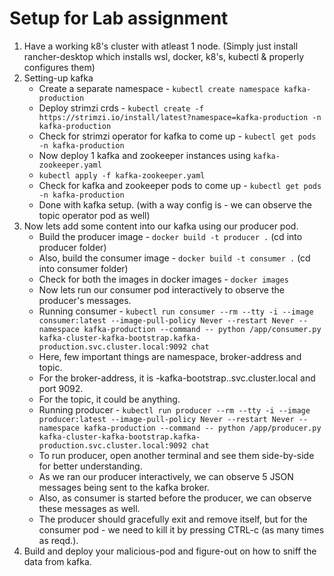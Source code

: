 # Setup for Lab assignment
1. Have a working k8's cluster with atleast 1 node.
   (Simply just install rancher-desktop which installs wsl, docker, k8's, kubectl & properly configures them)
2. Setting-up kafka
    * Create a separate namespace - `kubectl create namespace kafka-production`
    * Deploy strimzi crds - `kubectl create -f https://strimzi.io/install/latest?namespace=kafka-production -n kafka-production`
    * Check for strimzi operator for kafka to come up - `kubectl get pods -n kafka-production`
    * Now deploy 1 kafka and zookeeper instances using `kafka-zookeeper.yaml`
    * `kubectl apply -f kafka-zookeeper.yaml`
    * Check for kafka and zookeeper pods to come up - `kubectl get pods -n kafka-production`
    * Done with kafka setup. (with a way config is - we can observe the topic operator pod as well)
3. Now lets add some content into our kafka using our producer pod.
    * Build the producer image - `docker build -t producer .` (cd into producer folder)
    * Also, build the consumer image - `docker build -t consumer .` (cd into consumer folder)
    * Check for both the images in docker images - `docker images`
    * Now lets run our consumer pod interactively to observe the producer's messages.
    * Running consumer - `kubectl run consumer --rm --tty -i --image consumer:latest --image-pull-policy Never --restart Never --namespace kafka-production --command -- python /app/consumer.py kafka-cluster-kafka-bootstrap.kafka-production.svc.cluster.local:9092 chat`
    * Here, few important things are namespace, broker-address and topic.
    * For the broker-address, it is <name-of-the-kafka-cluster>-kafka-bootstrap.<namespace>.svc.cluster.local and port 9092.
    * For the topic, it could be anything.
    * Running producer - `kubectl run producer --rm --tty -i --image producer:latest --image-pull-policy Never --restart Never --namespace kafka-production --command -- python /app/producer.py kafka-cluster-kafka-bootstrap.kafka-production.svc.cluster.local:9092 chat`
    * To run producer, open another terminal and see them side-by-side for better understanding.
    * As we ran our producer interactively, we can observe 5 JSON messages being sent to the kafka broker.
    * Also, as consumer is started before the producer, we can observe these messages as well.
    * The producer should gracefully exit and remove itself, but for the consumer pod - we need to kill it by pressing CTRL-c (as many times as reqd.).
4. Build and deploy your malicious-pod and figure-out on how to sniff the data from kafka.

